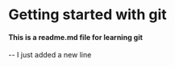 # Getting started with git

#### This is a readme.md file for learning git

--
I just added a new line 
